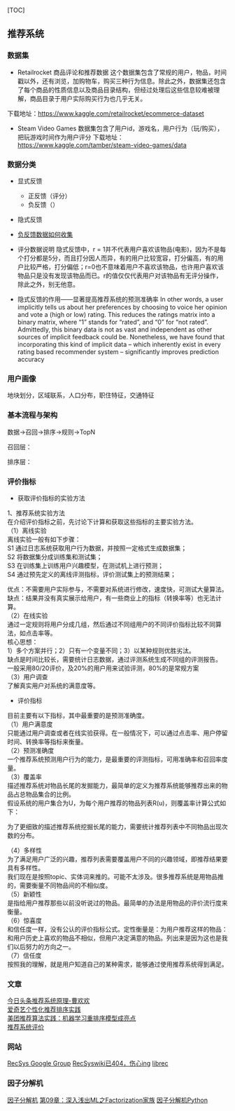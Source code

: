[TOC]
## 推荐系统

### 数据集

- Retailrocket 商品评论和推荐数据
这个数据集包含了常规的用户，物品，时间戳以外，还有浏览，加购物车，购买三种行为信息。除此之外，数据集还包含了每个商品的性质信息以及商品目录结构，但经过处理后这些信息较难被理解，商品目录于用户实际购买行为也几乎无关。

下载地址：https://www.kaggle.com/retailrocket/ecommerce-dataset


- Steam Video Games
数据集包含了用户id，游戏名，用户行为（玩/购买），把玩游戏时间作为用户评分
下载地址：https://www.kaggle.com/tamber/steam-video-games/data

### 数据分类
- 显式反馈
	- 正反馈（评分）
	- 负反馈（）

- 隐式反馈

- [负反馈数据如何收集](https://groups.google.com/forum/#!topic/resys/x3HzQCE494Q)

- 评分数据说明
隐式反馈中，r = 1并不代表用户喜欢该物品(电影)，因为不是每个打分都是5分，而且打分因人而异，有的用户比较宽容，打分偏高，有的用户比较严格，打分偏低；r=0也不意味着用户不喜欢该物品，也许用户喜欢该物品只是没有发现该物品而已。r的值仅仅代表用户对该物品有无评分操作，除此之外，别无他意。

- 隐式反馈的作用——显著提高推荐系统的预测准确率 
In other words, a user implicitly tells us about her preferences by choosing to voice her opinion and vote a (high or low) rating. This reduces the ratings matrix into a binary matrix, where “1” stands for “rated”, and “0” for “not rated”. Admittedly, this binary data is not as vast and independent as other sources of implicit feedback could be. Nonetheless, we have found that incorporating this kind of implicit data – which inherently exist in every rating based recommender system – significantly improves prediction accuracy

### 用户画像
地块划分，区域联系，人口分布，职住特征，交通特征


### 基本流程与架构
数据->召回->排序->规则->TopN

召回层：

排序层：

### 评价指标
- 获取评价指标的实验方法

1、推荐系统实验方法    
在介绍评价指标之前，先讨论下计算和获取这些指标的主要实验方法。    
（1）离线实验    
离线实验一般有如下步骤：    
S1 通过日志系统获取用户行为数据，并按照一定格式生成数据集；    
S2 将数据集分成训练集和测试集；    
S3 在训练集上训练用户兴趣模型，在测试机上进行预测；    
S4 通过预先定义的离线评测指标，评价测试集上的预测结果；    

优点：不需要用户实际参与，不需要对系统进行修改，速度快，可测试大量算法。    
缺点：结果并没有真实展示给用户，有一些商业上的指标（转换率等）也无法计算。    
（2）在线实验    
通过一定规则将用户分成几组，然后通过不同组用户的不同评价指标比较不同算法，如点击率等。    
核心思想：    
1）多个方案并行；2）只有一个变量不同；3）以某种规则优胜劣汰。    
缺点是时间比较长，需要统计日志数据，通过评测系统生成不同组的评测报告。    
一般采用80/20评价，及20%的用户用来试验评测，80%的是常规方案    
（3）用户调查    
了解真实用户对系统的满意度等。    

- 评价指标  

目前主要有以下指标，其中最重要的是预测准确度。    
（1）用户满意度    
只能通过用户调查或者在线实验获得。在一般情况下，可以通过点击率、用户停留时间、转换率等指标来衡量。    
（2）预测准确度    
一个推荐系统预测用户行为的能力，是最重要的评测指标，可用准确率和召回率度量。    
（3）覆盖率    
描述推荐系统对物品长尾的发掘能力，最简单的定义为推荐系统能够推荐出来的物品占总物品集合的比例。    
假设系统的用户集合为U，为每个用户推荐的物品列表R(u)，则覆盖率计算公式如下：    
 
为了更细致的描述推荐系统挖掘长尾的能力，需要统计推荐列表中不同物品出现次数的分布。    
 
（4）多样性    
为了满足用户广泛的兴趣，推荐列表需要覆盖用户不同的兴趣领域，即推荐结果要具有多样性。    
我们现在是按照topic、实体词来推的。可能不太涉及。很多推荐系统是用物品推的，需要衡量不同物品间的不相似度。    
（5）新颖性    
是指给用户推荐那些以前没听说过的物品。最简单的办法是用物品的评价流行度来衡量。    
（6）惊喜度    
和信任度一样，没有公认的评价指标公式。定性衡量是：为用户推荐这样的物品：和用户历史上喜欢的物品不相似，但用户决定满意的物品。列出来是因为这也是我们以后努力的方向之一。    
（7）信任度    
按照我的理解，就是用户知道自己的某种需求，能够通过使用推荐系统得到满足。    

### 文章
[今日头条推荐系统原理-曹欢欢](https://36kr.com/p/5114077.html)    
[爱奇艺个性化推荐排序实践](http://www.woshipm.com/pd/847004.html)    
[美团推荐算法实践：机器学习重排序模型成亮点](https://www.csdn.net/article/1970-01-01/2823783)   
[推荐系统评价](https://blog.csdn.net/greedystar/article/details/80817000) 

### 网站
[RecSys Google Group](https://groups.google.com/forum/#!forum/resys)
[RecSyswiki已404，伤心ing]()
[librec](https://www.librec.net/)


### 因子分解机
[因子分解机](https://www.csie.ntu.edu.tw/~b97053/paper/Rendle2010FM.pdf)
[第09章：深入浅出ML之Factorization家族](http://www.52caml.com/head_first_ml/ml-chapter9-factorization-family/)
[因子分解机Python](https://blog.csdn.net/google19890102/article/details/45532745)